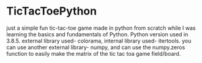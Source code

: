 # TicTacToePython
just a simple fun tic-tac-toe game made in python from scratch while I was learning the basics and fundamentals of Python. Python version used in 3.8.5. external library used- colorama, internal library used- itertools. you can use another external library- numpy, and can use the numpy.zeros function to easily make the matrix of the tic tac toa game field/board.
